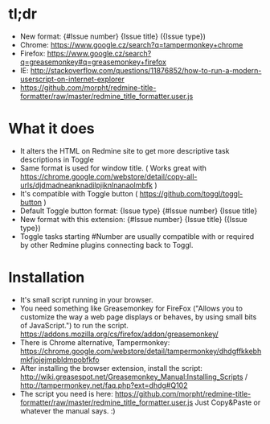 # tl;dr
* New format: {#Issue number} {Issue title} ({Issue type})
* Chrome: https://www.google.cz/search?q=tampermonkey+chrome
* Firefox: https://www.google.cz/search?q=greasemonkey#q=greasemonkey+firefox
* IE: http://stackoverflow.com/questions/11876852/how-to-run-a-modern-userscript-on-internet-explorer
* https://github.com/morpht/redmine-title-formatter/raw/master/redmine_title_formatter.user.js

# What it does
* It alters the HTML on Redmine site to get more descriptive task descriptions in Toggle
* Same format is used for window title. ( Works great with https://chrome.google.com/webstore/detail/copy-all-urls/djdmadneanknadilpjiknlnanaolmbfk )
* It's compatible with Toggle button ( https://github.com/toggl/toggl-button )
* Default Toggle button format: {Issue type} {#Issue number} {Issue title}
* New format with this extension: {#Issue number} {Issue title} ({Issue type})
* Toggle tasks starting #Number are usually compatible with or required by other Redmine plugins connecting back to Toggl.

# Installation
* It's small script running in your browser.
* You need something like Greasemonkey for FireFox ("Allows you to customize the way a web page displays or behaves, by using small bits of JavaScript.") to run the script. https://addons.mozilla.org/cs/firefox/addon/greasemonkey/
* There is Chrome alternative, Tampermonkey: https://chrome.google.com/webstore/detail/tampermonkey/dhdgffkkebhmkfjojejmpbldmpobfkfo
* After installing the browser extension, install the script: http://wiki.greasespot.net/Greasemonkey_Manual:Installing_Scripts / http://tampermonkey.net/faq.php?ext=dhdg#Q102
* The script you need is here: https://github.com/morpht/redmine-title-formatter/raw/master/redmine_title_formatter.user.js Just Copy&Paste or whatever the manual says. :)
